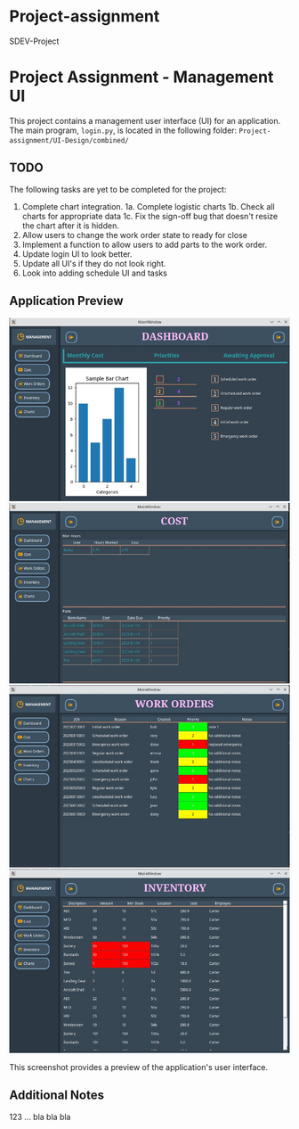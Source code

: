 # Project-assignment
SDEV-Project
# Project Assignment - Management UI

This project contains a management user interface (UI) for an application. The main program, `login.py`, is located in the following folder:
`Project-assignment/UI-Design/combined/`


## TODO

The following tasks are yet to be completed for the project:

1. Complete chart integration.
  1a. Complete logistic charts
  1b. Check all charts for appropriate data
  1c. Fix the sign-off bug that doesn't resize the chart after it is hidden.
3. Allow users to change the work order state to ready for close
4. Implement a function to allow users to add parts to the work order.
5. Update login UI to look better.
6. Update all UI's if they do not look right.
7. Look into adding schedule UI and tasks

## Application Preview

![Application Preview](images/application-dashboard.jpg)
![Application Preview](images/application-cost.jpg)
![Application Preview](images/application-workOrders.jpg)
![Application Preview](images/application-inventory.jpg)

This screenshot provides a preview of the application's user interface.

## Additional Notes

123 ... bla bla bla

